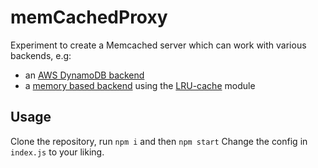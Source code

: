 # memCachedProxy

Experiment to create a Memcached server which can work with various backends, e.g:

* an [AWS DynamoDB backend](backends/dynamoDB.js)
* a [memory based backend](https://github.com/seriousme/memCachedProxy/blob/master/backends/lru-cache.js) using the [LRU-cache](https://www.npmjs.com/package/lru-cache) module

## Usage

Clone the repository, run `npm i` and then `npm start`
Change the config in `index.js` to your liking.
